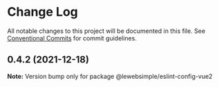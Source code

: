# Change Log

All notable changes to this project will be documented in this file.
See [Conventional Commits](https://conventionalcommits.org) for commit guidelines.

## 0.4.2 (2021-12-18)

**Note:** Version bump only for package @lewebsimple/eslint-config-vue2
